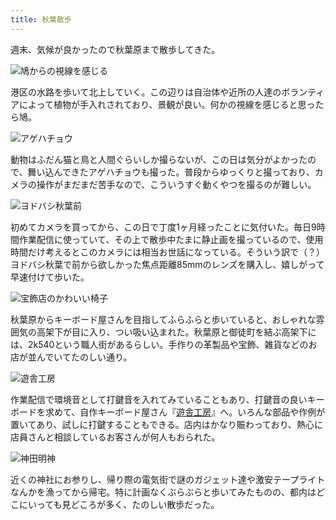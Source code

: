```yaml
---
title: 秋葉散歩
---
```

週末、気候が良かったので秋葉原まで散歩してきた。

![](https://lh6.googleusercontent.com/2vYz9WA0bcFuV4k2kyxL-f8jKex16-x14X2MKgJzrCIvkTDuM_psjYa1pkcK3RGJxwNYEGw2wm5RFAtjIsVFySslN0wrT1asD8e2lVFr6EyZmh90Dt4Zd_e_7Sm2xGVGAxXJvWFbC5Qhof-rauiHL9-_DPvYOVcgCpaP3v02r73WnRM1MnTA4dpz9Q "鳩からの視線を感じる")

港区の水路を歩いて北上していく。この辺りは自治体や近所の人達のボランティアによって植物が手入れされており、景観が良い。何かの視線を感じると思ったら鳩。

![](https://lh4.googleusercontent.com/mI0aRahMvtZ6sizH-SGpRdIGoKBeRL0SXj_sme1LwqnPKcuTtCWdzSNUFe8ooYZGtQvEuFwSEN4r1BHNaaSASwi-I9vXRwL4LLO-7ZQ-H72jte1nkaL6-GL8TRGGAgD05--Hlyj6HdO1XjCojTMjqKkZUr0Zv0o6bdAgk3TNONghe0Dsfan-qmI7LA "アゲハチョウ")

動物はふだん猫と鳥と人間ぐらいしか撮らないが、この日は気分がよかったので、舞い込んできたアゲハチョウも撮った。普段からゆっくりと撮っており、カメラの操作がまだまだ苦手なので、こういうすぐ動くやつを撮るのが難しい。

![](https://lh4.googleusercontent.com/yCFWE8SfdZP6CEBjQKiC3UKRsawchh639XD8mKNtYR-HvWeuUsKnFBW8dlXlyJiYVX60jziWgjnjj6LhsRBTe2O5_H3xtkCcRMEtfHhI10owG72tvTNQGHjSHwpvAbYvAPq2Jz7cWNHZom43cZWcn4dn-JCj6jDrhdN23PW2zMsxgdIeDlNFum98qA "ヨドバシ秋葉前")

初めてカメラを買ってから、この日で丁度1ヶ月経ったことに気付いた。毎日9時間作業配信に使っていて、その上で散歩中たまに静止画を撮っているので、使用時間だけ考えるとこのカメラには相当お世話になっている。そういう訳で（？）ヨドバシ秋葉で前から欲しかった焦点距離85mmのレンズを購入し、嬉しがって早速付けて歩いた。

![](https://lh4.googleusercontent.com/CZzb4pqqc1yj6a8O85ZrND6Uxer6Ev9NbcixFmDbU5BULZ_Q7JyBEyNjVLAz2W0Tyeg1eYthjgDNHcPLjSpCn5QRilKZxoKaEpRIBFHxL23mlcVIXcRoDb-2bKv6iEamu91blklRhY9kOLn7WjSoqhecIYcBwioUj3iiA3PUycLkH_2jLIsBtMj4iA "宝飾店のかわいい椅子")

秋葉原からキーボード屋さんを目指してふらふらと歩いていると、おしゃれな雰囲気の高架下が目に入り、つい吸い込まれた。秋葉原と御徒町を結ぶ高架下には、2k540という職人街があるらしい。手作りの革製品や宝飾、雑貨などのお店が並んでいてたのしい通り。

![](https://lh6.googleusercontent.com/4B0R5laJiaxICTCkf9GJQb9c6Ynzev0WkbwimgljXFiXvhChgJVazW9IMHqjkfnJWPOxoenOR78pFHgCG9a7VGsB9h3Ui-_GKTcRK1SZukTqdsPhsmjm0Q0Saz6WT0V_af-JeWPmKOLeRQn89b4eLlZWPWEeqWVtgCJMVxYwBkEmhssW2GPGfJOQtw "遊舎工房")

作業配信で環境音として打鍵音を入れてみていることもあり、打鍵音の良いキーボードを求めて、自作キーボード屋さん『[遊舎工房](https://yushakobo.jp/)』へ。いろんな部品や作例が置いてあり、試しに打鍵することもできる。店内はかなり賑わっており、熱心に店員さんと相談しているお客さんが何人もおられた。

![](https://lh3.googleusercontent.com/bhCGC7i8CH-8OhRyl69TYUmx1lrfCLTMLKIXHnoMcLl5Zkldc8Bag_qiGRZ_8yZGHdQTO0o_w3DAfyHZCAPHkDfVzETw7DEEgRdEzRGG_ShE5-il8JvOrr3eXYs0ADrotk03fPZYizpJ6hkvtzN9bNhwE0fo9jeG47Ud01zla9y7hXCknk6CKHcDYw "神田明神")

近くの神社にお参りし、帰り際の電気街で謎のガジェット達や激安テープライトなんかを漁ってから帰宅。特に計画なくぶらぶらと歩いてみたものの、都内はどこにいっても見どころが多く、たのしい散歩だった。
